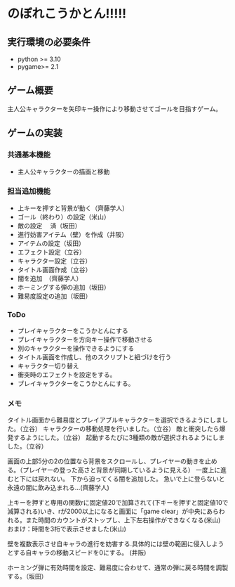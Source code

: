 # のぼれこうかとん!!!!!

## 実行環境の必要条件
* python >= 3.10
* pygame>= 2.1

## ゲーム概要
主人公キャラクターを矢印キー操作により移動させてゴールを目指すゲーム。

## ゲームの実装
### 共通基本機能
* 主人公キャラクターの描画と移動

### 担当追加機能
* 上キーを押すと背景が動く（齊藤学人）
* ゴール（終わり）の設定（米山）
* 敵の設定 　済（坂田）
* 進行妨害アイテム（壁）を作成（井阪）
* アイテムの設定（坂田）
* エフェクト設定（立谷）
* キャラクター設定（立谷）
* タイトル画面作成（立谷）
* 闇を追加　（齊藤学人）
* ホーミングする弾の追加（坂田）
* 難易度設定の追加（坂田）


### ToDo
* プレイキャラクターをこうかとんにする
* プレイキャラクターを方向キー操作で移動させる
* 別のキャラクターを操作できるようにする
* タイトル画面を作成し、他のスクリプトと紐づけを行う
* キャラクター切り替え
* 衝突時のエフェクトを設定をする。
* プレイキャラクターをこうかとんにする。

### メモ
タイトル画面から難易度とプレイアブルキャラクターを選択できるようにしました。（立谷）
キャラクターの移動処理を行いました。（立谷）
敵と衝突したら爆発するようにした。（立谷）
起動するたびに3種類の敵が選択されるようにしました。（立谷）

画面の上部5分の2の位置なら背景をスクロールし、プレイヤーの動きを止める。（プレイヤーの登った高さと背景が同期しているように見える）
一度上に進むと下には戻れない。
下から迫ってくる闇を追加した。
急いで上に登らないと永遠の闇に飲み込まれる…(齊藤学人)

上キーを押すと専用の関数rに固定値20で加算されて(下キーを押すと固定値10で減算される)いき、rが2000以上になると画面に「game clear」が中央にあらわれる。また時間のカウントがストップし、上下左右操作ができなくなる(米山)
おまけ：時間を3桁で表示させました(米山)

壁を複数表示させ自キャラの進行を妨害する.具体的には壁の範囲に侵入しようとする自キャラの移動スピードを0にする。
(井阪)

ホーミング弾に有効時間を設定、難易度に合わせて、通常の弾に戻る時間を調製する。（坂田）